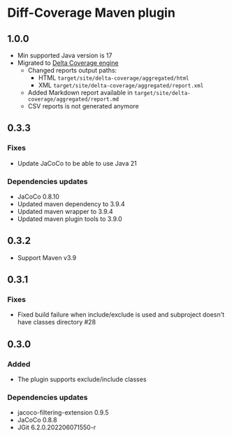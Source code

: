 # Diff-Coverage Maven plugin

## 1.0.0

- Min supported Java version is 17
- Migrated to [Delta Coverage engine](https://github.com/gw-kit/delta-coverage-plugin)
  - Changed reports output paths:
    - HTML `target/site/delta-coverage/aggregated/html`
    - XML `target/site/delta-coverage/aggregated/report.xml`
  - Added Markdown report available in `target/site/delta-coverage/aggregated/report.md`
  - CSV reports is not generated anymore

## 0.3.3

### Fixes
- Update JaCoCo to be able to use Java 21

### Dependencies updates
- JaCoCo 0.8.10
- Updated maven dependency to 3.9.4
- Updated maven wrapper to 3.9.4
- Updated maven plugin tools to 3.9.0


## 0.3.2

- Support Maven v3.9


## 0.3.1

### Fixes
- Fixed build failure when include/exclude is used and subproject doesn't have classes directory #28


## 0.3.0

### Added
- The plugin supports exclude/include classes

### Dependencies updates
- jacoco-filtering-extension 0.9.5
- JaCoCo 0.8.8
- JGit 6.2.0.202206071550-r
